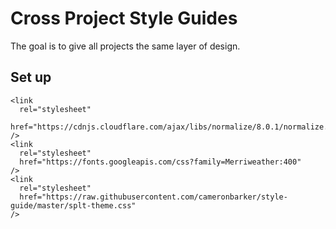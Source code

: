 # Cross Project Style Guides

The goal is to give all projects the same layer of design.


## Set up
```
<link
  rel="stylesheet"
  href="https://cdnjs.cloudflare.com/ajax/libs/normalize/8.0.1/normalize.min.css"
/>
<link
  rel="stylesheet"
  href="https://fonts.googleapis.com/css?family=Merriweather:400"
/>
<link
  rel="stylesheet"
  href="https://raw.githubusercontent.com/cameronbarker/style-guide/master/splt-theme.css"
/>
```
